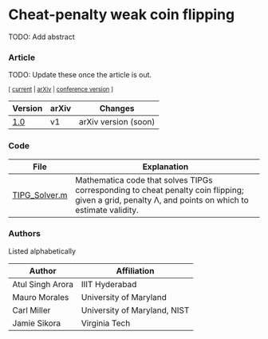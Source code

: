 # Cheat-penalty weak coin flipping

TODO: Add abstract


### Article

TODO: Update these once the article is out.

<sub> [ [current]() | [arXiv]() | [conference version]() ] </sub>


| Version | arXiv | Changes | 
|-|-|-|
| [1.0]() | v1 | arXiv version (soon) |


### Code

| File | Explanation | 
|-|-|
| [TIPG_Solver.m]() | Mathematica code that solves TIPGs corresponding to cheat penalty coin flipping; given a grid, penalty Λ, and points on which to estimate validity. | 



### Authors
Listed alphabetically 

| Author | Affiliation |
| - | - |
| Atul Singh Arora | IIIT Hyderabad | 
| Mauro Morales | University of Maryland | 
| Carl Miller | University of Maryland, NIST | 
| Jamie Sikora | Virginia Tech |


